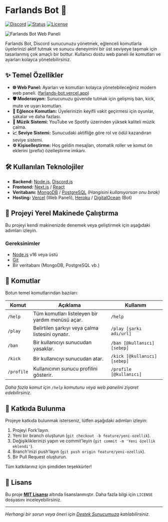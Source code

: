 # Farlands Bot 🤖

[![Discord](https://img.shields.io/discord/YOUR_SERVER_ID?label=Discord&logo=discord&style=for-the-badge)](https://discord.gg/SXCbVJ98np)
[![Status](https://img.shields.io/website?label=Website&style=for-the-badge&up_message=online&url=https%3A%2F%2Ffarlands-bot.vercel.app%2F)](https://farlands-bot.vercel.app/)
[![License](https://img.shields.io/github/license/EmirhanKmen/FarlandsBot?style=for-the-badge)](LICENSE)

![Farlands Bot Web Paneli](https://blogger.googleusercontent.com/img/b/R29vZ2xl/AVvXsEjAc-8yKPuJAbRLdWb-9zH6Of2i8V15g9_4WLFdmoMTiiNInV2MMIAJcYOKlrDa17KCljH0S7HXtqv20Fhc6w3RMghOlt7OXtDqBZ3tmxqUN3diYYjtxJXVaD3lFULKnl1mFGChCeazh-tSWFI7WtYWPmRbDUTU4d-EcJq2VjsBG8Tj0J4wpkTAo-YuyhyI/s1600-rw/Farlands.jpg)

Farlands Bot, Discord sunucunuzu yönetmek, eğlenceli komutlarla üyelerinizi aktif tutmak ve sunucu deneyimini bir üst seviyeye taşımak için tasarlanmış çok amaçlı bir bottur. Kullanıcı dostu web paneli ile komutları ve ayarları kolayca yönetebilirsiniz.

## ✨ Temel Özellikler

- **🌐 Web Panel:** Ayarları ve komutları kolayca yönetebileceğiniz modern web paneli. ([farlands-bot.vercel.app](https://farlands-bot.vercel.app/))
- **🛡️ Moderasyon:** Sunucunuzu güvende tutmak için gelişmiş ban, kick, mute ve uyarı komutları.
- **🎉 Eğlence Komutları:** Üyelerinizin keyifli vakit geçirmesi için oyunlar, şakalar ve daha fazlası.
- **🎵 Müzik Sistemi:** YouTube ve Spotify üzerinden yüksek kaliteli müzik çalma.
- **📈 Seviye Sistemi:** Sunucudaki aktifliğe göre rol ve ödül kazandıran seviye sistemi.
- **⚙️ Kişiselleştirme:** Hoş geldin mesajları, otomatik roller ve komut ön eklerini (prefix) özelleştirme imkanı.

## 🛠️ Kullanılan Teknolojiler

- **Backend:** [Node.js](https://nodejs.org/), [Discord.js](https://discord.js.org/)
- **Frontend:** [Next.js](https://nextjs.org/) / [React](https://reactjs.org/)
- **Veritabanı:** [MongoDB](https://www.mongodb.com/) / [PostgreSQL](https://www.postgresql.org/) *(Hangisini kullanıyorsan onu bırak)*
- **Hosting:** [Vercel](https://vercel.com/) (Web Paneli), [Heroku](https://www.heroku.com/) / [DigitalOcean](https://www.digitalocean.com/) (Bot)

## 🚀 Projeyi Yerel Makinede Çalıştırma

Bu projeyi kendi makinenizde denemek veya geliştirmek için aşağıdaki adımları izleyin.

### Gereksinimler

- [Node.js](https://nodejs.org/en/) v16 veya üstü
- [Git](https://git-scm.com/)
- Bir veritabanı (MongoDB, PostgreSQL vb.)


## 💬 Komutlar

Botun temel komutlarından bazıları:

| Komut         | Açıklama                                       | Kullanım                 |
|---------------|------------------------------------------------|--------------------------|
| `/help`       | Tüm komutları listeleyen bir yardım menüsü açar. | `/help`                  |
| `/play`       | Belirtilen şarkıyı veya çalma listesini oynatır. | `/play [şarkı adı/url]`  |
| `/ban`        | Bir kullanıcıyı sunucudan yasaklar.             | `/ban [@kullanıcı] [sebep]`|
| `/kick`       | Bir kullanıcıyı sunucudan atar.                 | `/kick [@kullanıcı] [sebep]`|
| `/profile`    | Kullanıcının sunucu profilini gösterir.        | `/profile [@kullanıcı]`  |

*Daha fazla komut için `/help` komutunu veya web panelini ziyaret edebilirsiniz.*

## 🤝 Katkıda Bulunma

Projeye katkıda bulunmak isterseniz, lütfen aşağıdaki adımları izleyin:

1.  Projeyi Fork'layın.
2.  Yeni bir branch oluşturun (`git checkout -b feature/yeni-ozellik`).
3.  Değişikliklerinizi yapın ve commit'leyin (`git commit -m 'Yeni özellik eklendi'`).
4.  Branch'inizi push'layın (`git push origin feature/yeni-ozellik`).
5.  Bir Pull Request oluşturun.

Tüm katkılarınız için şimdiden teşekkürler!

## 📜 Lisans

Bu proje **[MIT Lisansı](LICENSE)** altında lisanslanmıştır. Daha fazla bilgi için `LICENSE` dosyasını inceleyebilirsiniz.

---
*Herhangi bir sorun veya öneri için [Destek Sunucumuza](https://discord.gg/SXCbVJ98np) katılabilirsiniz.*

